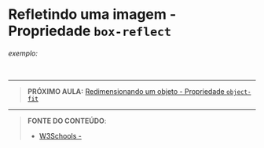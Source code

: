 # Refletindo uma imagem - Propriedade `box-reflect`





###### exemplo:

``` css
```





***

> **PRÓXIMO AULA:** [Redimensionando um objeto - Propriedade `object-fit`](../21.15-redimensionar-objeto)

***


> **FONTE DO CONTEÚDO**:
>
> - [W3Schools - ]()
